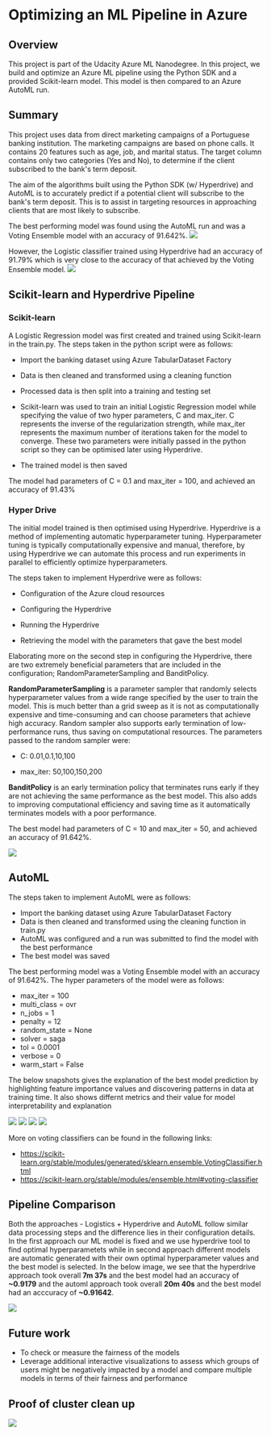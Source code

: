 # Optimizing an ML Pipeline in Azure

## Overview
This project is part of the Udacity Azure ML Nanodegree.
In this project, we build and optimize an Azure ML pipeline using the Python SDK and a provided Scikit-learn model.
This model is then compared to an Azure AutoML run.

## Summary
This project uses data from direct marketing campaigns of a Portuguese banking institution. The marketing campaigns are based on phone calls. It contains 20 features such as age, job, and marital status. The target column contains only two categories (Yes and No), to determine if the client subscribed to the bank's term deposit. 

The aim of the algorithms built using the Python SDK (w/ Hyperdrive) and AutoML is to accurately predict if a potential client will subscribe to the bank's term deposit. This is to assist in targeting resources in approaching clients that are most likely to subscribe.

The best performing model was found using the AutoML run and was a Voting Ensemble model with an accuracy of 91.642%. 
<img src='https://github.com/daiversity-io/udacity-azure-ml-engineer-project-1/blob/9732c7935af03290ad7ef7a07779e07abe218d07/images/Screen%20Shot%202021-10-09%20at%208.52.40%20AM.png'>

However, the Logistic classifier trained using Hyperdrive had an accuracy of 91.79% which is very close to the accuracy of that achieved by the Voting Ensemble model.
<img src='https://github.com/daiversity-io/udacity-azure-ml-engineer-project-1/blob/55c4a0df14e5df074cb7687039645920777b027b/images/Screen%20Shot%202021-10-09%20at%209.31.59%20AM.png'>

## Scikit-learn and Hyperdrive Pipeline

### Scikit-learn

A Logistic Regression model was first created and trained using Scikit-learn in the train.py. The steps taken in the python script were as follows:

- Import the banking dataset using Azure TabularDataset Factory

- Data is then cleaned and transformed using a cleaning function

- Processed data is then split into a training and testing set

- Scikit-learn was used to train an initial Logistic Regression model while specifying the value of two hyper parameters, C and max_iter. C represents the inverse of the regularization strength, while max_iter represents the maximum number of iterations taken for the model to converge. These two parameters were initially passed in the python script so they can be optimised later using Hyperdrive.

- The trained model is then saved

The model had parameters of C = 0.1 and max_iter = 100, and achieved an accuracy of 91.43%

### Hyper Drive

The initial model trained is then optimised using Hyperdrive. Hyperdrive is a method of implementing automatic hyperparameter tuning. Hyperparameter tuning is typically computationally expensive and manual, therefore, by using Hyperdrive we can automate this process and run experiments in parallel to efficiently optimize hyperparameters.

The steps taken to implement Hyperdrive were as follows:

- Configuration of the Azure cloud resources

- Configuring the Hyperdrive

- Running the Hyperdrive

- Retrieving the model with the parameters that gave the best model

Elaborating more on the second step in configuring the Hyperdrive, there are two extremely beneficial parameters that are included in the configuration; RandomParameterSampling and BanditPolicy.

**RandomParameterSampling** is a parameter sampler that randomly selects hyperparameter values from a wide range specified by the user to train the model. This is much better than a grid sweep as it is not as computationally expensive and time-consuming and can choose parameters that achieve high accuracy. Random sampler also supports early termination of low-performance runs, thus saving on computational resources. The parameters passed to the random sampler were:

- C: 0.01,0.1,10,100

- max_iter: 50,100,150,200

**BanditPolicy** is an early termination policy that terminates runs early if they are not achieving the same performance as the best model. This also adds to improving computational efficiency and saving time as it automatically terminates models with a poor performance.

The best model had parameters of C = 10 and max_iter = 50, and achieved an accuracy of 91.642%.

<img src='https://github.com/daiversity-io/udacity-azure-ml-engineer-project-1/blob/56fc56999c25611fc22cec442ac9a12277656ed8/images/Screen%20Shot%202021-10-09%20at%208.52.04%20AM.png'>

## AutoML

The steps taken to implement AutoML were as follows:

- Import the banking dataset using Azure TabularDataset Factory
- Data is then cleaned and transformed using the cleaning function in train.py
- AutoML was configured and a run was submitted to find the model with the best performance
- The best model was saved

The best performing model was a Voting Ensemble model with an accuracy of 91.642%. The hyper parameters of the model were as follows:

- max_iter = 100
- multi_class = ovr
- n_jobs = 1
- penalty = 12
- random_state = None
- solver = saga
- tol = 0.0001
- verbose = 0
- warm_start = False

The below snapshots gives the explanation of the best model prediction by highlighting feature importance values and discovering patterns in data at training time. It also shows differnt metrics and their value for model interpretability and explanation

<img src='https://github.com/daiversity-io/udacity-azure-ml-engineer-project-1/blob/063eaad492d93449196f4e9bccad253d629c4c95/images/Screen%20Shot%202021-10-09%20at%208.58.25%20AM.png'>

<img src='https://github.com/daiversity-io/udacity-azure-ml-engineer-project-1/blob/063eaad492d93449196f4e9bccad253d629c4c95/images/Screen%20Shot%202021-10-09%20at%209.04.03%20AM.png'>

<img src='https://github.com/daiversity-io/udacity-azure-ml-engineer-project-1/blob/063eaad492d93449196f4e9bccad253d629c4c95/images/Screen%20Shot%202021-10-09%20at%209.04.39%20AM.png'>

<img src='https://github.com/daiversity-io/udacity-azure-ml-engineer-project-1/blob/063eaad492d93449196f4e9bccad253d629c4c95/images/Screen%20Shot%202021-10-09%20at%209.05.47%20AM.png'>

More on voting classifiers can be found in the following links:

- https://scikit-learn.org/stable/modules/generated/sklearn.ensemble.VotingClassifier.html
- https://scikit-learn.org/stable/modules/ensemble.html#voting-classifier

## Pipeline Comparison

<p>Both the approaches - Logistics + Hyperdrive and AutoML follow similar data processing steps and the difference lies in their configuration details. In the first approach our ML model is fixed and we use hyperdrive tool to find optimal hyperparametets while in second approach different models are automatic generated with their own optimal hyperparameter values and the best model is selected. In the below image, we see that the hyperdrive approach took overall <b>7m 37s</b> and the best model had an accuracy of <b>~0.9179</b> and the automl approach took overall <b>20m 40s</b> and the best model had an acccuracy of <b>~0.91642</b>.
</p>
<img src = 'https://github.com/daiversity-io/udacity-azure-ml-engineer-project-1/blob/7c8266e76c6bc1874c1016117340002914d6b1fc/images/Screen%20Shot%202021-10-09%20at%209.07.14%20AM.png'>

## Future work

<ul>
 <li>To check or measure the fairness of the models</li>
 <li>Leverage additional interactive visualizations to assess which groups of users might be negatively impacted by a model and compare multiple models in terms of their              fairness and performance</li>
</ul>

## Proof of cluster clean up
<img src= 'https://github.com/daiversity-io/udacity-azure-ml-engineer-project-1/blob/7c8266e76c6bc1874c1016117340002914d6b1fc/images/Screen%20Shot%202021-10-09%20at%209.09.04%20AM.png'>
